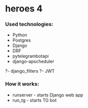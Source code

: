# heroes 4

### Used technologies:
- Python
- Postgres
- Django
- DRF
- pytelegrambotapi
- django-apscheduler

?- django_filters 
?- JWT

### How it works:

- runserver - starts Django web app
- run_tg - starts TG bot
